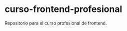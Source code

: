 curso-frontend-profesional
==========================

Repositorio para el curso profesional de frontend.
